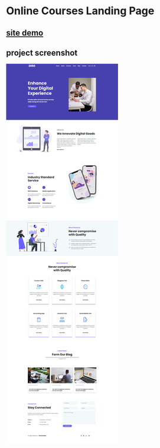 # Online Courses Landing Page

## [site demo](https://khalilhasan23.github.io/online-courses-landing-page/)


## project screenshot
![](https://github.com/khalilhasan23/mystro-2-landing-page/blob/main/FireShot%20Capture%20032%20-%202050%20-%20.png)
